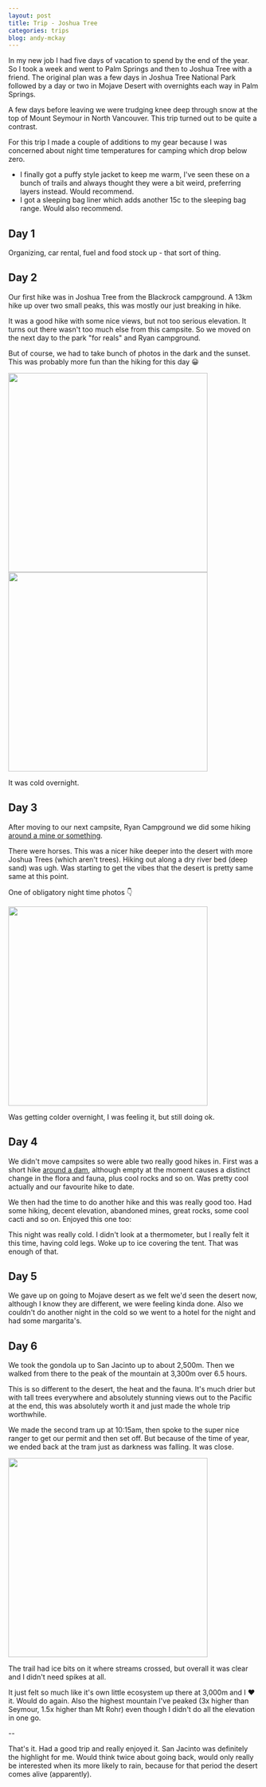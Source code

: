 ```yaml
---
layout: post
title: Trip - Joshua Tree
categories: trips
blog: andy-mckay
---
```


In my new job I had five days of vacation to spend by the end of the year. So I took a week and went to Palm Springs and then to Joshua Tree with a friend. The original plan was a few days in Joshua Tree National Park followed by a day or two in Mojave Desert with overnights each way in Palm Springs.

A few days before leaving we were trudging knee deep through snow at the top of Mount Seymour in North Vancouver. This trip turned out to be quite a contrast.

For this trip I made a couple of additions to my gear because I was concerned about night time temperatures for camping which drop below zero.

* I finally got a puffy style jacket to keep me warm, I've seen these on a bunch of trails and always thought they were a bit weird, preferring layers instead. Would recommend.
* I got a sleeping bag liner which adds another 15c to the sleeping bag range. Would also recommend.

## Day 1

Organizing, car rental, fuel and food stock up - that sort of thing.

## Day 2

Our first hike was in Joshua Tree from the Blackrock campground. A 13km hike up over two small peaks, this was mostly our just breaking in hike.

<div class="strava-embed-placeholder" data-embed-type="activity" data-embed-id="10380978341" data-style="standard"></div><script src="https://strava-embeds.com/embed.js"></script>

It was a good hike with some nice views, but not too serious elevation. It turns out there wasn't too much else from this campsite. So we moved on the next day to the park "for reals" and Ryan campground.

But of course, we had to take bunch of photos in the dark and the sunset. This was probably more fun than the hiking for this day 😀

<img src="/files/IMG_0524.jpg" width="400px">
<img src="/files/IMG_0536.jpg" width="400px">

It was cold overnight.

## Day 3

After moving to our next campsite, Ryan Campground we did some hiking <a href="https://www.nps.gov/thingstodo/hike-lost-horse-mine.htm">around a mine or something</a>.

<div class="strava-embed-placeholder" data-embed-type="activity" data-embed-id="10380978261" data-style="standard"></div><script src="https://strava-embeds.com/embed.js"></script>

There were horses. This was a nicer hike deeper into the desert with more Joshua Trees (which aren't trees). Hiking out along a dry river bed (deep sand) was ugh. Was starting to get the vibes that the desert is pretty same same at this point. 

One of obligatory night time photos 👇

<img src="/files/IMG_0591.jpg" width="400px">

Was getting colder overnight, I was feeling it, but still doing ok.

## Day 4

We didn't move campsites so were able two really good hikes in. First was a short hike <a href="https://www.nps.gov/jotr/learn/nature/barker-dam-loop.htm">around a dam</a>, although empty at the moment causes a distinct change in the flora and fauna, plus cool rocks and so on. Was pretty cool actually and our favourite hike to date.

<div class="strava-embed-placeholder" data-embed-type="activity" data-embed-id="10380978219" data-style="standard"></div><script src="https://strava-embeds.com/embed.js"></script>

We then had the time to do another hike and this was really good too. Had some hiking, decent elevation, abandoned mines, great rocks, some cool cacti and so on. Enjoyed this one too:

<div class="strava-embed-placeholder" data-embed-type="activity" data-embed-id="10380978276" data-style="standard"></div><script src="https://strava-embeds.com/embed.js"></script>

This night was really cold. I didn't look at a thermometer, but I really felt it this time, having cold legs. Woke up to ice covering the tent. That was enough of that.

## Day 5 

We gave up on going to Mojave desert as we felt we'd seen the desert now, although I know they are different, we were feeling kinda done. Also we couldn't do another night in the cold so we went to a hotel for the night and had some margarita's.

## Day 6

We took the gondola up to San Jacinto up to about 2,500m. Then we walked from there to the peak of the mountain at 3,300m over 6.5 hours.

<div class="strava-embed-placeholder" data-embed-type="activity" data-embed-id="10386775996" data-style="standard"></div><script src="https://strava-embeds.com/embed.js"></script>

This is so different to the desert, the heat and the fauna. It's much drier but with tall trees everywhere and absolutely stunning views out to the Pacific at the end, this was absolutely worth it and just made the whole trip worthwhile.

We made the second tram up at 10:15am, then spoke to the super nice ranger to get our permit and then set off. But because of the time of year, we ended back at the tram just as darkness was falling. It was close.

<img src="/files/IMG_6098.jpg" width="400px">

The trail had ice bits on it where streams crossed, but overall it was clear and I didn't need spikes at all.

It just felt so much like it's own little ecosystem up there at 3,000m and I ❤️ it. Would do again. Also the highest mountain I've peaked (3x higher than Seymour, 1.5x higher than Mt Rohr) even though I didn't do all the elevation in one go.

--

That's it. Had a good trip and really enjoyed it. San Jacinto was definitely the highlight for me. Would think twice about going back, would only really be interested when its more likely to rain, because for that period the desert comes alive (apparently).